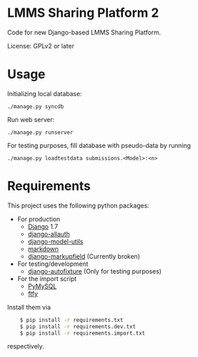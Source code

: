 LMMS Sharing Platform 2
========================

Code for new Django-based LMMS Sharing Platform.

License: GPLv2 or later


Usage
=====

Initializing local database:

    ./manage.py syncdb


Run web server:

    ./manage.py runserver


For testing purposes, fill database with pseudo-data by running

    ./manage.py loadtestdata submissions.<Model>:<n>


Requirements
============

This project uses the following python packages:

* For production
    * [Django] 1.7
    * [django-allauth]
    * [django-model-utils]
    * [markdown]
    * [django-markupfield] (Currently broken)
* For testing/development
    * [django-autofixture][] (Only for testing purposes)
* For the import script
    * [PyMySQL]
    * [ftfy]

Install them via

```sh
    $ pip install -r requirements.txt
    $ pip install -r requirements.dev.txt
    $ pip install -r requirements.import.txt
```

respectively.

[django]: https://www.djangoproject.com/
[django-allauth]: https://github.com/pennersr/django-allauth
[django-model-utils]: https://github.com/carljm/django-model-utils/
[markdown]: https://pypi.python.org/pypi/Markdown]
[django-markupfield]: https://github.com/jamesturk/django-markupfield

[django-autofixture]: https://github.com/gregmuellegger/django-autofixture

[PyMySQL]: http://www.pymysql.org/
[ftfy]: https://github.com/LuminosoInsight/python-ftfy
